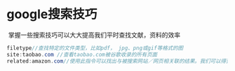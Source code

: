 # google搜索技巧

​		掌握一些搜索技巧可以大大提高我们平时查找文献，资料的效率

```JAVA
filetype//查找特定的文件类型，比如pdf， jpg、png或gif等格式的图
site:taobao.com //查看taobao.com被谷歌收录的所有页面
related:amazon.com//使用此指令可以找出与被搜索网站／网页相关联的结果。我们可以得到与亚马逊有关联的其他网页。
```


